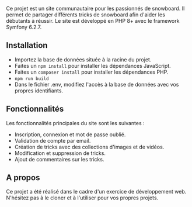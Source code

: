 Ce projet est un site communautaire pour les passionnés de snowboard. Il permet de partager différents tricks de snowboard afin d'aider les débutants à réussir. Le site est développé en PHP 8+ avec le framework Symfony 6.2.7.

## Installation
- Importez la base de données située à la racine du projet.
- Faites un ```npm install``` pour installer les dépendances JavaScript.
- Faites un ```composer install``` pour installer les dépendances PHP.
- ```npm run build```
- Dans le fichier .env, modifiez l'accès à la base de données avec vos propres identifiants.

## Fonctionnalités
Les fonctionnalités principales du site sont les suivantes :

- Inscription, connexion et mot de passe oublié.
- Validation de compte par email.
- Création de tricks avec des collections d'images et de vidéos.
- Modification et suppression de tricks.
- Ajout de commentaires sur les tricks.

## A propos
Ce projet a été réalisé dans le cadre d'un exercice de développement web. N'hésitez pas à le cloner et à l'utiliser pour vos propres projets.
